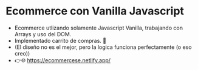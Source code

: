# Ecommerce con Vanilla Javascript
- Ecommerce utlizando solamente Javascript Vanilla, trabajando con Arrays y uso del DOM.
- Implementado carrito de compras. 🛒
- (El diseño no es el mejor, pero la logica funciona perfectamente (o eso creo))
- 👉🌐 https://ecommercese.netlify.app/
